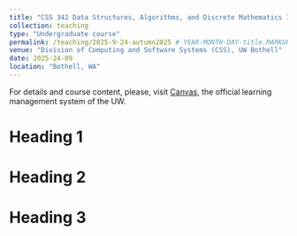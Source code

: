 ```yaml
---
title: "CSS 342 Data Structures, Algorithms, and Discrete Mathematics I"
collection: teaching
type: "Undergraduate course"
permalink: /teaching/2025-9-24-autumn2025 # YEAR-MONTH-DAY-title.MARKUP
venue: "Division of Computing and Software Systems (CSS), UW Bothell"
date: 2025-24-09
location: "Bothell, WA"
---
```


For details and course content, please, visit [Canvas](https://canvas.uw.edu), the official learning management system of the UW. 

Heading 1
======

Heading 2
======

Heading 3
======


<!-- ---
title: "Teaching experience 2"
collection: teaching
type: "Workshop"
permalink: /teaching/2015-spring-teaching-1
venue: "University 1, Department"
date: 2015-01-01
location: "City, Country"
---

This is a description of a teaching experience. You can use markdown like any other post.

Heading 1
======

Heading 2
======

Heading 3
====== -->